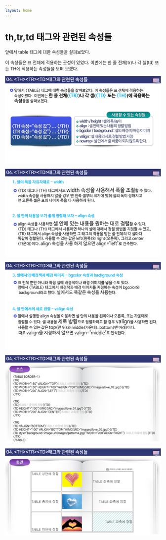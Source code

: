 ```yaml
---
layout: home
---
```


# th,tr,td 태그와 관련된 속성들



앞에서 table 태그에 대한 속성들을 살펴보았다.

이 속성들은 표 전체에 적용하는 곳성이 있었다. 이번에는 한 줄 전체)tr)나 각 셀(td) 또는 TH에 적용하는 속성들을 보펴 보겠다.

![html505_48](./img/html505_48.png)

![html505_49](./img/html505_49.png)

![html505_50](./img/html505_50.png)

![html505_51](./img/html505_51.png)

![html505_52](./img/html505_52.png)
